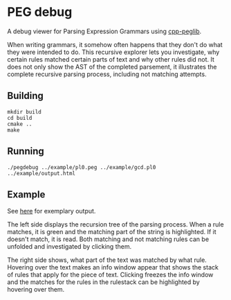 PEG debug
=========

A debug viewer for Parsing Expression Grammars using [cpp-peglib](https://github.com/yhirose/cpp-peglib).

When writing grammars, it somehow often happens that they don't do what they were intended to do. This recursive explorer lets you investigate, why certain rules matched certain parts of text and why other rules did not. It does not only show the AST of the completed parsement, it illustrates the complete recursive parsing process, including not matching attempts.

Building
--------

```
mkdir build
cd build
cmake ..
make
```

Running
-------

```
./pegdebug ../example/pl0.peg ../example/gcd.pl0 ../example/output.html
```

Example
-------

See [here](https://mqnc.github.io/pegdebug/example/output.html) for exemplary output.

The left side displays the recursion tree of the parsing process. When a rule matches, it is green and the matching part of the string is highlighted. If it doesn't match, it is read. Both matching and not matching rules can be unfolded and investigated by clicking them.

The right side shows, what part of the text was matched by what rule. Hovering over the text makes an info window appear that shows the stack of rules that apply for the piece of text. Clicking freezes the info window and the matches for the rules in the rulestack can be highlighted by hovering over them.
